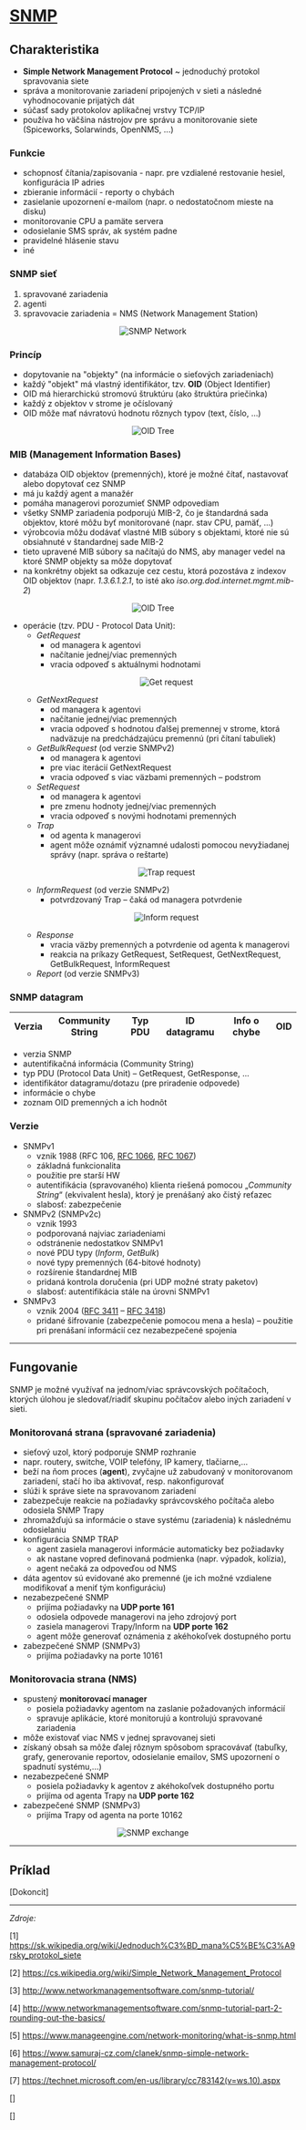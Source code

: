 # [SNMP](https://tools.ietf.org/html/rfc3411)

## Charakteristika

* **Simple Network Management Protocol** ~ jednoduchý protokol spravovania siete
* správa a monitorovanie zariadení pripojených v sieti a následné vyhodnocovanie prijatých dát
* súčasť sady protokolov aplikačnej vrstvy TCP/IP
* používa ho väčšina nástrojov pre správu a monitorovanie siete (Spiceworks, Solarwinds, OpenNMS, ...)

### Funkcie
*	schopnosť čítania/zapisovania - napr. pre vzdialené restovanie hesiel, konfigurácia IP adries
*	zbieranie informácií - reporty o chybách
*	zasielanie upozornení e-mailom (napr. o nedostatočnom mieste na disku)
*	monitorovanie CPU a pamäte servera
*	odosielanie SMS správ, ak systém padne
*	pravidelné hlásenie stavu
* iné
  
### SNMP sieť
1.	spravované zariadenia
2.	agenti
3.	spravovacie zariadenia = NMS (Network Management Station) 

<p align="center">
  <img src="https://www.manageengine.com/network-monitoring/images/snmp-components.gif" alt="SNMP Network"/>
</p>

### Princíp
* dopytovanie na "objekty" (na informácie o sieťových zariadeniach) 
* každý "objekt" má vlastný identifikátor, tzv. **OID** (Object Identifier)
* OID má hierarchickú stromovú štruktúru (ako štruktúra priečinka) 
* každý z objektov v strome je očíslovaný 
* OID môže mať návratovú hodnotu rôznych typov (text, číslo, ...)

<p align="center">
  <img src="http://25119-presscdn.pagely.netdna-cdn.com/wp-content/uploads/SNMP_OID_MIB_Tree.png" alt="OID Tree"/>
</p>

### MIB (Management Information Bases)
* databáza OID objektov (premenných), ktoré je možné čítať, nastavovať alebo dopytovať cez SNMP
* má ju každý agent a manažér
* pomáha managerovi porozumieť SNMP odpovediam
* všetky SNMP zariadenia podporujú MIB-2, čo je štandardná sada objektov, ktoré môžu byť monitorované (napr. stav CPU, pamäť, ...)
* výrobcovia môžu dodávať vlastné MIB súbory s objektami, ktoré nie sú obsiahnuté v štandardnej sade MIB-2
* tieto upravené MIB súbory sa načítajú do NMS, aby manager vedel na ktoré SNMP objekty sa môže dopytovať
* na konkrétny objekt sa odkazuje cez cestu, ktorá pozostáva z indexov OID objektov (napr. *1.3.6.1.2.1*, to isté ako *iso.org.dod.internet.mgmt.mib-2*)

<p align="center">
  <img src="http://25119-presscdn.pagely.netdna-cdn.com/wp-content/uploads/ScreenshotOIDFolderView.png" alt="OID Tree"/>
</p>

* operácie (tzv. PDU - Protocol Data Unit): 
  * *GetRequest*
    * od managera k agentovi
    * načítanie jednej/viac premenných
    * vracia odpoveď s aktuálnymi hodnotami
    <p align="center">
      <img src="https://www.manageengine.com/network-monitoring/images/snmp-get-response.gif" alt="Get request"/>
    </p>
  *	*GetNextRequest*
    * od managera k agentovi
    * načítanie jednej/viac premenných 
    * vracia odpoveď s hodnotou ďalšej premennej v strome, ktorá nadväzuje na predchádzajúcu premennú  (pri čítaní tabuliek)
  * *GetBulkRequest* (od verzie SNMPv2) 
    * od managera k agentovi
    * pre viac iterácií GetNextRequest
    * vracia  odpoveď s viac väzbami premenných – podstrom 
  * *SetRequest*
    * od managera k agentovi
    * pre zmenu hodnoty jednej/viac premenných
    * vracia odpoveď s novými hodnotami premenných
  * *Trap*
    * od agenta k managerovi
    * agent môže oznámiť významné udalosti pomocou nevyžiadanej správy (napr. správa o reštarte)
     <p align="center">
      <img src="https://www.manageengine.com/network-monitoring/images/snmp-trap.gif" alt="Trap request"/>
      </p>
  * *InformRequest* (od verzie SNMPv2)
    * potvrdzovaný Trap – čaká od managera potvrdenie 
     <p align="center">
      <img src="https://www.manageengine.com/network-monitoring/images/snmp-inform-acknowledgment.gif" alt="Inform request"/>
      </p>
  *	*Response*
    * vracia väzby premenných a potvrdenie od agenta k managerovi
    *	reakcia na príkazy GetRequest, SetRequest, GetNextRequest, GetBulkRequest, InformRequest
  * *Report* (od verzie SNMPv3)
  
### SNMP datagram

| Verzia        | Community String           | Typ PDU | ID datagramu | Info o chybe | OID | 
| ------------- |:--------------------------:|:-------:|:------------:|:------------:|----:|

* verzia SNMP 
* autentifikačná informácia (Community String)
* typ PDU (Protocol Data Unit) – GetRequest, GetResponse, ...
* identifikátor datagramu/dotazu (pre priradenie odpovede)
* informácie o chybe 
* zoznam OID premenných a ich hodnôt 

### Verzie
* SNMPv1
  * vznik 1988 (RFC 106, [RFC 1066](https://tools.ietf.org/html/rfc1066), [RFC 1067](https://tools.ietf.org/html/rfc1067))
  * základná funkcionalita
  * použitie pre starší HW
  * autentifikácia (spravovaného) klienta riešená pomocou „*Community String*“ (ekvivalent hesla), ktorý je prenášaný ako čistý reťazec
  * slabosť: zabezpečenie
* SNMPv2 (SNMPv2c)
  * vznik 1993
  * podporovaná najviac zariadeniami
  * odstránenie nedostatkov SNMPv1
  * nové PDU typy (*Inform*, *GetBulk*)
  * nové typy premenných (64-bitové hodnoty)
  * rozšírenie štandardnej MIB
  * pridaná kontrola doručenia (pri UDP možné straty paketov)
  * slabosť: autentifikácia stále na úrovni SNMPv1
* SNMPv3
  * vznik 2004 ([RFC 3411](http://www.ietf.org/rfc/rfc3411.txt) – [RFC 3418](http://www.ietf.org/rfc/rfc3418.txt))
  * pridané šifrovanie (zabezpečenie pomocou mena a hesla) – použitie pri prenášaní informácií cez nezabezpečené spojenia

***

## Fungovanie

SNMP je možné využívať na jednom/viac správcovských počítačoch, ktorých úlohou je sledovať/riadiť skupinu počítačov alebo iných zariadení v sieti. 

### Monitorovaná strana (spravované zariadenia)

* sieťový uzol, ktorý podporuje SNMP rozhranie
*	napr. routery, switche, VOIP telefóny, IP kamery, tlačiarne,...
*	beží na ňom proces (**agent**), zvyčajne už zabudovaný v monitorovanom zariadení, stačí ho iba aktivovať, resp. nakonfigurovať
  * slúži k správe siete na spravovanom zariadení 
  * zabezpečuje reakcie na požiadavky správcovského počítača alebo odosiela SNMP Trapy
* zhromažďujú sa informácie o stave systému (zariadenia) k následnému odosielaniu
* konfigurácia SNMP TRAP
  * agent zasiela managerovi informácie automaticky bez požiadavky
  * ak nastane vopred definovaná podmienka (napr. výpadok, kolízia), 
  * agent nečaká za odpoveďou od NMS 
* dáta agentov sú evidované ako premenné (je ich možné vzdialene modifikovať a meniť tým konfiguráciu)
* nezabezpečené SNMP
  *	prijíma požiadavky na **UDP porte 161**
  * odosiela odpovede managerovi na jeho zdrojový port
  * zasiela managerovi Trapy/Inform na **UDP porte 162**
  * agent môže generovať oznámenia z akéhokoľvek dostupného portu
* zabezpečené SNMP (SNMPv3)
  * prijíma požiadavky na porte 10161 

### Monitorovacia strana (NMS)

* spustený **monitorovací manager** 
  *	posiela požiadavky agentom na zaslanie požadovaných informácií
  *	spravuje aplikácie, ktoré monitorujú a kontrolujú spravované zariadenia
* môže existovať viac NMS v jednej spravovanej sieti
* získaný obsah sa môže ďalej rôznym spôsobom spracovávať (tabuľky, grafy, generovanie reportov, odosielanie emailov, SMS upozornení o spadnutí systému,...)
* nezabezpečené SNMP
  * posiela požiadavky k agentov z akéhokoľvek dostupného portu
  * prijíma od agenta Trapy na **UDP porte 162**
* zabezpečené SNMP (SNMPv3)
  * prijíma Trapy od agenta na porte 10162 

<p align="center">
  <img src="https://upload.wikimedia.org/wikipedia/commons/9/96/SNMP_TRAFFIC1.png" alt="SNMP exchange"/>
</p>

***

## Príklad

[Dokoncit]

***

*Zdroje:* 

[1] https://sk.wikipedia.org/wiki/Jednoduch%C3%BD_mana%C5%BE%C3%A9rsky_protokol_siete

[2] https://cs.wikipedia.org/wiki/Simple_Network_Management_Protocol

[3] http://www.networkmanagementsoftware.com/snmp-tutorial/

[4] http://www.networkmanagementsoftware.com/snmp-tutorial-part-2-rounding-out-the-basics/

[5] https://www.manageengine.com/network-monitoring/what-is-snmp.html

[6] https://www.samuraj-cz.com/clanek/snmp-simple-network-management-protocol/

[7] https://technet.microsoft.com/en-us/library/cc783142(v=ws.10).aspx

[]

[]
